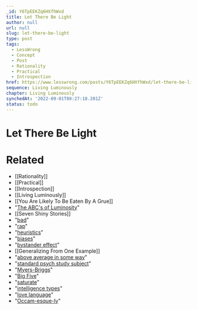 ```yaml
---
_id: Y6TpEEKZq6HXfhWxd
title: Let There Be Light
author: null
url: null
slug: let-there-be-light
type: post
tags:
  - LessWrong
  - Concept
  - Post
  - Rationality
  - Practical
  - Introspection
href: https://www.lesswrong.com/posts/Y6TpEEKZq6HXfhWxd/let-there-be-light
sequence: Living Luminously
chapter: Living Luminously
synchedAt: '2022-09-01T09:27:18.201Z'
status: todo
---
```


# Let There Be Light


# Related

- [[Rationality]]
- [[Practical]]
- [[Introspection]]
- [[Living Luminously]]
- [[You Are Likely To Be Eaten By A Grue]]
- "[The ABC's of Luminosity](/lw/1y0/the_abcs_of_luminosity/)"
- [[Seven Shiny Stories]]
- "[bad](/lw/1p5/outside_view_as_conversationhalter/)"
- "[rap](/lw/ri/the_outside_views_domain/)"
- "[heuristics](http://wiki.lesswrong.com/wiki/Heuristic)"
- "[biases](http://wiki.lesswrong.com/wiki/Bias)"
- "[bystander effect](http://en.wikipedia.org/wiki/Bystander_effect)"
- [[Generalizing From One Example]]
- "[above average in some way](http://en.wikipedia.org/wiki/Lake_Wobegon_effect)"
- "[standard psych study subject](/lw/17x/beware_of_weird_psychological_samples/)"
- "[Myers-Briggs](http://en.wikipedia.org/wiki/Myers-Briggs_Type_Indicator)"
- "[Big Five](http://en.wikipedia.org/wiki/Big_Five_personality_traits)"
- "[saturate](/lw/gf/saturation_distillation_improvisation_a_story/)"
- "[intelligence types](http://skyview.vansd.org/lschmidt/Projects/The%20Nine%20Types%20of%20Intelligence.htm)"
- "[love language](http://en.wikipedia.org/wiki/The_Five_Love_Languages)"
- "[Occam-esque-ly](/lw/jp/occams_razor/)"